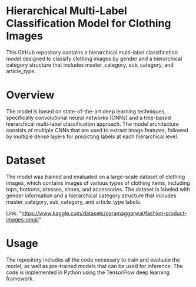 # Hierarchical Multi-Label Classification Model for Clothing Images
This GitHub repository contains a hierarchical multi-label classification model designed to classify clothing images by gender and a hierarchical category structure that includes master_category, sub_category, and article_type.

# Overview
The model is based on state-of-the-art deep learning techniques, specifically convolutional neural networks (CNNs) and a tree-based hierarchical multi-label classification approach. The model architecture consists of multiple CNNs that are used to extract image features, followed by multiple dense layers for predicting labels at each hierarchical level.

# Dataset
The model was trained and evaluated on a large-scale dataset of clothing images, which contains images of various types of clothing items, including tops, bottoms, dresses, shoes, and accessories. The dataset is labeled with gender information and a hierarchical category structure that includes master_category, sub_category, and article_type labels.

Link: "https://www.kaggle.com/datasets/paramaggarwal/fashion-product-images-small"

# Usage
The repository includes all the code necessary to train and evaluate the model, as well as pre-trained models that can be used for inference. The code is implemented in Python using the TensorFlow deep learning framework.

